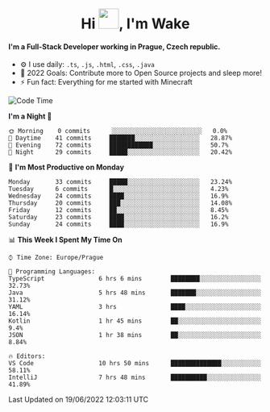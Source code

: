 <h1 align="center">Hi <img src="https://raw.githubusercontent.com/MrWakeCZ/MrWakeCZ/master/Hi.gif" width="40px" />, I'm Wake</h1>

#### I'm a Full-Stack Developer working in Prague, Czech republic.
- ⚙️ I use daily: `.ts`, `.js`, `.html`, `.css`, `.java`
- 🥅 2022 Goals: Contribute more to Open Source projects and sleep more!
- ⚡ Fun fact: Everything for me started with Minecraft

<!--START_SECTION:waka-->
![Code Time](http://img.shields.io/badge/Code%20Time-2%2C496%20hrs%2048%20mins-blue)

**I'm a Night 🦉** 

```text
🌞 Morning    0 commits      ░░░░░░░░░░░░░░░░░░░░░░░░░   0.0% 
🌆 Daytime    41 commits     ███████░░░░░░░░░░░░░░░░░░   28.87% 
🌃 Evening    72 commits     ████████████░░░░░░░░░░░░░   50.7% 
🌙 Night      29 commits     █████░░░░░░░░░░░░░░░░░░░░   20.42%

```
📅 **I'm Most Productive on Monday** 

```text
Monday       33 commits     █████░░░░░░░░░░░░░░░░░░░░   23.24% 
Tuesday      6 commits      █░░░░░░░░░░░░░░░░░░░░░░░░   4.23% 
Wednesday    24 commits     ████░░░░░░░░░░░░░░░░░░░░░   16.9% 
Thursday     20 commits     ███░░░░░░░░░░░░░░░░░░░░░░   14.08% 
Friday       12 commits     ██░░░░░░░░░░░░░░░░░░░░░░░   8.45% 
Saturday     23 commits     ████░░░░░░░░░░░░░░░░░░░░░   16.2% 
Sunday       24 commits     ████░░░░░░░░░░░░░░░░░░░░░   16.9%

```


📊 **This Week I Spent My Time On** 

```text
⌚︎ Time Zone: Europe/Prague

💬 Programming Languages: 
TypeScript               6 hrs 6 mins        ████████░░░░░░░░░░░░░░░░░   32.73% 
Java                     5 hrs 48 mins       ███████░░░░░░░░░░░░░░░░░░   31.12% 
YAML                     3 hrs               ████░░░░░░░░░░░░░░░░░░░░░   16.14% 
Kotlin                   1 hr 45 mins        ██░░░░░░░░░░░░░░░░░░░░░░░   9.4% 
JSON                     1 hr 38 mins        ██░░░░░░░░░░░░░░░░░░░░░░░   8.84%

🔥 Editors: 
VS Code                  10 hrs 50 mins      ██████████████░░░░░░░░░░░   58.11% 
IntelliJ                 7 hrs 48 mins       ██████████░░░░░░░░░░░░░░░   41.89%

```


 Last Updated on 19/06/2022 12:03:11 UTC
<!--END_SECTION:waka-->
